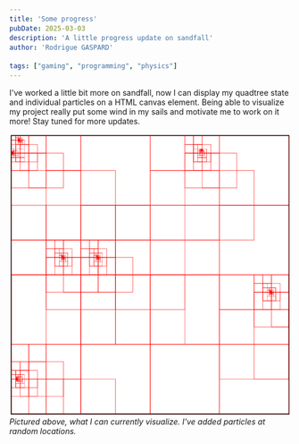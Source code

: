 ```yaml
---
title: 'Some progress'
pubDate: 2025-03-03
description: 'A little progress update on sandfall'
author: 'Rodrigue GASPARD'

tags: ["gaming", "programming", "physics"]
---
```

I've worked a little bit more on sandfall, now I can display my quadtree state and individual particles on a HTML canvas element. Being able to visualize my project really put some wind in my sails and motivate me to work on it more! Stay tuned for more updates.

![A quadtree visualization](../../content/pictures/quadtree.png)
_Pictured above, what I can currently visualize. I've added particles at random locations._
